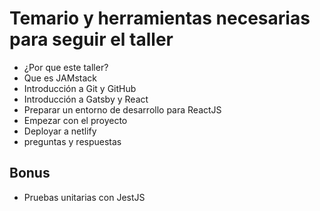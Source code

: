 # Temario y herramientas necesarias para seguir el taller


* ¿Por que este taller?
* Que es JAMstack
* Introducción a Git y GitHub
* Introducción a Gatsby y React
* Preparar un entorno de desarrollo para ReactJS
* Empezar con el proyecto
* Deployar a netlify
* preguntas y respuestas

 ## Bonus
 * Pruebas unitarias con JestJS
